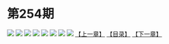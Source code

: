 # 第254期
![](https://mao.mhtupian.com/uploads/img/7563/259226/manhua_12_20160917_2016091712135190367.jpg)
![](https://mao.mhtupian.com/uploads/img/7563/259226/manhua_12_20160917_2016091712135448276.jpg)
![](https://mao.mhtupian.com/uploads/img/7563/259226/manhua_12_20160917_2016091712140078063.jpg)
![](https://mao.mhtupian.com/uploads/img/7563/259226/manhua_12_20160917_2016091712140562333.jpg)
![](https://mao.mhtupian.com/uploads/img/7563/259226/manhua_12_20160917_2016091712141130091.jpg)
![](https://mao.mhtupian.com/uploads/img/7563/259226/manhua_12_20160917_2016091712141861756.jpg)
![](https://mao.mhtupian.com/uploads/img/7563/259226/manhua_12_20160917_2016091712142321000.jpg)
![](https://mao.mhtupian.com/uploads/img/7563/259226/manhua_12_20160917_2016091712142766112.jpg)
[【上一章】](./28.md)
[【目录】](./READMD.md)
[【下一章】](./30.md)

